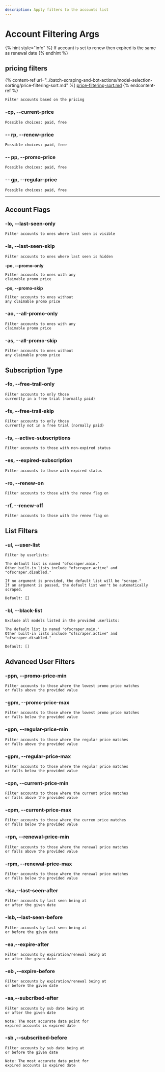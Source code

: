 ```yaml
---
description: Apply filters to the accounts list
---
```


# Account Filtering Args

{% hint style="info" %}
If account is set to renew then expired is the same as renewal date
{% endhint %}

## pricing filters

{% content-ref url="../batch-scraping-and-bot-actions/model-selection-sorting/price-filtering-sort.md" %}
[price-filtering-sort.md](../batch-scraping-and-bot-actions/model-selection-sorting/price-filtering-sort.md)
{% endcontent-ref %}

```
Filter accounts based on the pricing 
```

### -cp, --current-price

```
Possible choices: paid, free
```

### _--_ **rp, --renew-price**

```
Possible choices: paid, free
```

### _--_ **pp, --promo-price**

```
Possible choices: paid, free
```

### **-- gp, --regular-price**

```
Possible choices: paid, free
```

***

## Account Flags

### **-lo, --last-seen-only**

```
Filter accounts to ones where last seen is visible
```

### **-ls, --last-seen-skip**

```
Filter accounts to ones where last seen is hidden
```

**-po, --promo-only**

```
Filter accounts to ones with any 
claimable promo price
```

**-ps, --promo-skip**

```
Filter accounts to ones without
any claimable promo price
```

### **-ao, --all-promo-only**

```
Filter accounts to ones with any 
claimable promo price
```

### **-as, --all-promo-skip**

```
Filter accounts to ones without
any claimable promo price
```

## Subscription Type

### **-fo, --free-trail-only**

```
Filter accounts to only those 
currently in a free trial (normally paid)
```

### **-fs, --free-trail-skip**

```
Filter accounts to only those 
currently not in a free trial (normally paid)
```

### **-ts, --active-subscriptions**

```
Filter accounts to those with non-expired status
```

### **-es, --expired-subscription**

```
Filter accounts to those with expired status
```

### **-ro, --renew-on**

```
Filter accounts to those with the renew flag on
```

### **-rf, --renew-off**

```
Filter accounts to those with the renew flag on
```

## List Filters

### -ul, --user-list

```
Filter by userlists:

The default list is named "ofscraper.main." 
Other built-in lists include "ofscraper.active" and "ofscraper.disabled."

If no argument is provided, the default list will be "scrape." 
If an argument is passed, the default list won't be automatically scraped.
```

```
Default: []
```

### -bl, --black-list

```
Exclude all models listed in the provided userlists:

The default list is named "ofscraper.main." 
Other built-in lists include "ofscraper.active" and "ofscraper.disabled."
```

```
Default: []
```

## Advanced User Filters

### -ppn, --promo-price-min

```
Filter accounts to those where the lowest promo price matches 
or falls above the provided value
```

### -gpm, --promo-price-max

```
Filter accounts to those where the lowest promo price matches 
or falls below the provided value
```

### -gpn, --regular-price-min

```
Filter accounts to those where the regular price matches 
or falls above the provided value
```

### -gpm, --regular-price-max

```
Filter accounts to those where the regular price matches 
or falls below the provided value
```

### -cpn, --current-price-min

```
Filter accounts to those where the current price matches 
or falls above the provided value
```

### -cpm, --current-price-max

```
Filter accounts to those where the curren price matches 
or falls below the provided value
```

### -rpn, --renewal-price-min

```
Filter accounts to those where the renewal price matches 
or falls above the provided value
```

### -rpm, --renewal-price-max

```
Filter accounts to those where the renewal price matches 
or falls below the provided value
```

### -lsa,--last-seen-after

```
Filter accounts by last seen being at 
or after the given date
```

### -lsb,--last-seen-before

```
Filter accounts by last seen being at 
or before the given date
```

### -ea,--expire-after

```
Filter accounts by expiration/renewal being at 
or after the given date
```

### -eb ,--expire-before

```
Filter accounts by expiration/renewal being at 
or before the given date
```

### -sa,--subcribed-after

```
Filter accounts by sub date being at 
or after the given date

Note: The most accurate data point for 
expired accounts is expired date
```

### -sb ,--subscribed-before

```
Filter accounts by sub date being at 
or before the given date

Note: The most accurate data point for 
expired accounts is expired date
```
